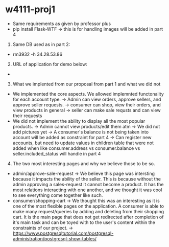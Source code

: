 # w4111-proj1

- Same requirements as given by professor plus
- pip install Flask-WTF 
-> this is for handling images will be added in part 4 

1. Same DB used as in part 2:
- rm3932 -h 34.28.53.86

2. URL of application for demo below:
- 

3. What we implented from our proposal from part 1 and what we did not
- We implemented the core aspects. We allowed implemnted functonality for each account type.
-> Admin can view orders, approve sellers, and approve seller requests.
-> consumer can shop, view their orders, and view products in general
-> seller can make sale requsts and can view their requests
- We did not implement the ability to display all the most popular products. 
-> Admin cannot view products/edit them atm 
-> We did not add pictures yet 
-> A consumer's balance is not being taken into account will be added as constraint for part 4
-> Can register new accounts, but need to update values in children table that were not added 
when like consumer.address vs consumer.balance vs seller.included_status will handle in part 4
4. The two most interesting pages and why we believe those to be so.
- admin/approve-sale-request
-> We believe this page was intersting because it impacts the ability of the seller.
This is because without the admin approving a sales-request it cannot become a product. It has the most relations interacting with one 
another, and we thought it was cool to see everything come together like such.
- consumer/shopping-cart
-> We thought this was an interesting as it is one of the most flexible pages on the application. 
A consumer is able to make many request/queries by adding and deleting from their shopping cart. It is the main page that does not get
redirected after completion of it's main task and can be toyed with to the user's content within the constraints of our project.
-> https://www.postgresqltutorial.com/postgresql-administration/postgresql-show-tables/
